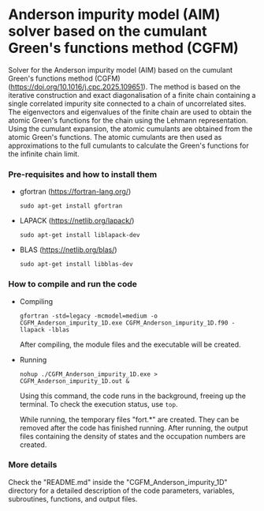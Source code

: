# Anderson impurity model (AIM) solver based on the cumulant Green's functions method (CGFM)

Solver for the Anderson impurity model (AIM) based on the cumulant Green's functions method (CGFM) (https://doi.org/10.1016/j.cpc.2025.109651).
The method is based on the iterative construction and exact diagonalisation of a finite chain containing a single correlated impurity site connected to a chain of uncorrelated sites. The eigenvectors and eigenvalues of the finite chain are used to obtain the 
atomic Green's functions for the chain using the Lehmann representation. Using the cumulant expansion, the atomic cumulants are obtained from the atomic Green's functions. The atomic cumulants are then used as approximations to the full cumulants to calculate the Green's functions for 
the infinite chain limit.

### Pre-requisites and how to install them

- gfortran (https://fortran-lang.org/)

  `sudo apt-get install gfortran`
- LAPACK   (https://netlib.org/lapack/)

  `sudo apt-get install liblapack-dev`
- BLAS     (https://netlib.org/blas/)

  `sudo apt-get install libblas-dev `

### How to compile and run the code

- Compiling

  `gfortran -std=legacy -mcmodel=medium -o CGFM_Anderson_impurity_1D.exe CGFM_Anderson_impurity_1D.f90 -llapack -lblas`

  After compiling, the module files and the executable will be created.
  
- Running

  `nohup ./CGFM_Anderson_impurity_1D.exe > CGFM_Anderson_impurity_1D.out &`

  Using this command, the code runs in the background, freeing up the terminal. To check the execution status, use `top`.

  While running, the temporary files "fort.*" are created. They can be removed after the code has finished running. After running, the output files containing the density of states and the occupation numbers are created.

### More details

Check the "README.md" inside the "CGFM_Anderson_impurity_1D" directory for a detailed description of the code parameters, variables, subroutines, functions, and output files.
